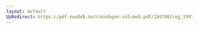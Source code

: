 ```yaml
---
layout: default
UpRedirect: https://pdf.swedeb.se/riksdagen-volumeG-pdf/199798/reg_199798/reg_199798_0070.pdf
---
```

